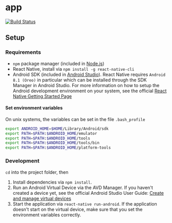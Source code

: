 # app

[![Build Status](https://travis-ci.com/pasws18/app.svg?token=UdnpNRsQPVxpTPh6DNqo&branch=master)](https://travis-ci.com/pasws18/app)

## Setup

### Requirements

- `npm` package manager (included in [Node.js](https://nodejs.org/en/))
- React Native, install via `npm install -g react-native-cli`
- Android SDK (included in [Android Studio](https://developer.android.com/studio/)). React Native requires `Android 8.1 (Oreo)` in particular which can be installed through the SDK Manager in Android Studio. For more information on how to setup the Android development environment on your system, see the official [React Native Getting Started Page](https://facebook.github.io/react-native/docs/getting-started.html)

#### Set environment variables

On unix systems, the variables can be set in the file `.bash_profile`

```bash
export ANDROID_HOME=$HOME/Library/Android/sdk
export PATH=$PATH:$ANDROID_HOME/emulator
export PATH=$PATH:$ANDROID_HOME/tools
export PATH=$PATH:$ANDROID_HOME/tools/bin
export PATH=$PATH:$ANDROID_HOME/platform-tools
```

### Development

`cd` into the project folder, then

1. Install dependencies via `npm install`.
2. Run an Android Virtual Device via the AVD Manager. If you haven't created a device yet, see the official Android Studio User Guide: [Create and manage virtual devices](https://developer.android.com/studio/run/managing-avds)
3. Start the application via `react-native run-android`. If the application doesn't start on the virtual device, make sure that you set the environment variables correctly.